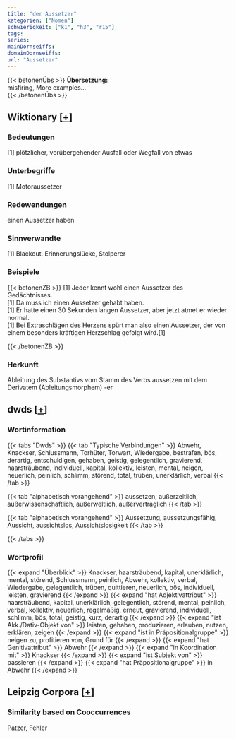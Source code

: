 ```yaml
---
title: "der Aussetzer"
kategorien: ["Nomen"]
schwierigkeit: ["k1", "h3", "r15"]
tags:
series:
mainDornseiffs:
domainDornseiffs:
url: "Aussetzer"
---
```


{{< betonenÜbs >}}
**Übersetzung:**  
misfiring, More examples...  
{{< /betonenÜbs >}}

## Wiktionary [[+](https://de.wiktionary.org/wiki/Aussetzer)]

### Bedeutungen
[1] plötzlicher, vorübergehender Ausfall oder Wegfall von etwas  

### Unterbegriffe
[1] Motoraussetzer  

### Redewendungen
einen Aussetzer haben  

### Sinnverwandte
[1] Blackout, Erinnerungslücke, Stolperer  

### Beispiele
{{< betonenZB >}}
[1] Jeder kennt wohl einen Aussetzer des Gedächtnisses.  
[1] Da muss ich einen Aussetzer gehabt haben.  
[1] Er hatte einen 30 Sekunden langen Aussetzer, aber jetzt atmet er wieder normal.  
[1] Bei Extraschlägen des Herzens spürt man also einen Aussetzer, der von einem besonders kräftigen Herzschlag gefolgt wird.[1]  

{{< /betonenZB >}}
### Herkunft
Ableitung des Substantivs vom Stamm des Verbs aussetzen mit dem Derivatem (Ableitungsmorphem) -er  



## dwds [[+](https://www.dwds.de/wb/Aussetzer)]

### Wortinformation
{{< tabs "Dwds" >}}
{{< tab "Typische Verbindungen" >}}
Abwehr, Knackser, Schlussmann, Torhüter, Torwart, Wiedergabe, bestrafen, bös, derartig, entschuldigen, gehaben, geistig, gelegentlich, gravierend, haarsträubend, individuell, kapital, kollektiv, leisten, mental, neigen, neuerlich, peinlich, schlimm, störend, total, trüben, unerklärlich, verbal
{{< /tab >}}

{{< tab "alphabetisch vorangehend" >}}
aussetzen, außerzeitlich, außerwissenschaftlich, außerweltlich, außervertraglich
{{< /tab >}}

{{< tab "alphabetisch vorangehend" >}}
Aussetzung, aussetzungsfähig, Aussicht, aussichtslos, Aussichtslosigkeit
{{< /tab >}}

{{< /tabs >}}

### Wortprofil
{{< expand "Überblick" >}} Knackser, haarsträubend, kapital, unerklärlich, mental, störend, Schlussmann, peinlich, Abwehr, kollektiv, verbal, Wiedergabe, gelegentlich, trüben, quittieren, neuerlich, bös, individuell, leisten, gravierend {{< /expand >}}
{{< expand "hat Adjektivattribut" >}} haarsträubend, kapital, unerklärlich, gelegentlich, störend, mental, peinlich, verbal, kollektiv, neuerlich, regelmäßig, erneut, gravierend, individuell, schlimm, bös, total, geistig, kurz, derartig {{< /expand >}}
{{< expand "ist Akk./Dativ-Objekt von" >}} leisten, gehaben, produzieren, erlauben, nutzen, erklären, zeigen {{< /expand >}}
{{< expand "ist in Präpositionalgruppe" >}} neigen zu, profitieren von, Grund für {{< /expand >}}
{{< expand "hat Genitivattribut" >}} Abwehr {{< /expand >}}
{{< expand "in Koordination mit" >}} Knackser {{< /expand >}}
{{< expand "ist Subjekt von" >}} passieren {{< /expand >}}
{{< expand "hat Präpositionalgruppe" >}} in Abwehr {{< /expand >}}

## Leipzig Corpora [[+](https://corpora.uni-leipzig.de/en/res?word=Aussetzer&corpusId=deu_newscrawl-public_2018)]


### Similarity based on Cooccurrences
Patzer, Fehler

